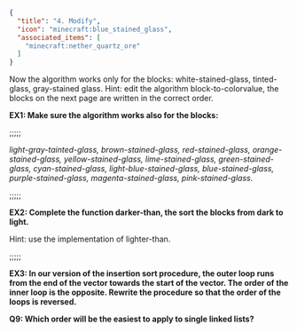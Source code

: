 ```json
{
  "title": "4. Modify",
  "icon": "minecraft:blue_stained_glass",
  "associated_items": [
    "minecraft:nether_quartz_ore"
  ]
}
```

Now the algorithm works only for the blocks: white-stained-glass, tinted-glass, gray-stained glass. Hint: edit the algorithm block-to-colorvalue, the blocks on the next page are written in the correct order.

**EX1: Make sure the algorithm works also for the blocks:**

;;;;;

*light-gray-tainted-glass, brown-stained-glass, red-stained-glass, orange-stained-glass, yellow-stained-glass, lime-stained-glass, green-stained-glass, cyan-stained-glass, light-blue-stained-glass, blue-stained-glass, purple-stained-glass,  magenta-stained-glass, pink-stained-glass.*

;;;;;

**EX2: Complete the function darker-than, the sort the blocks from dark to light.**

Hint: use the implementation of lighter-than.

;;;;;

**EX3: In our version of the insertion sort procedure, the outer loop runs from the end of the vector towards the start of the vector. The order of the inner loop is the opposite. Rewrite the procedure so that the order of the loops is reversed.**


**Q9: Which order will be the easiest to apply to single linked lists?**
